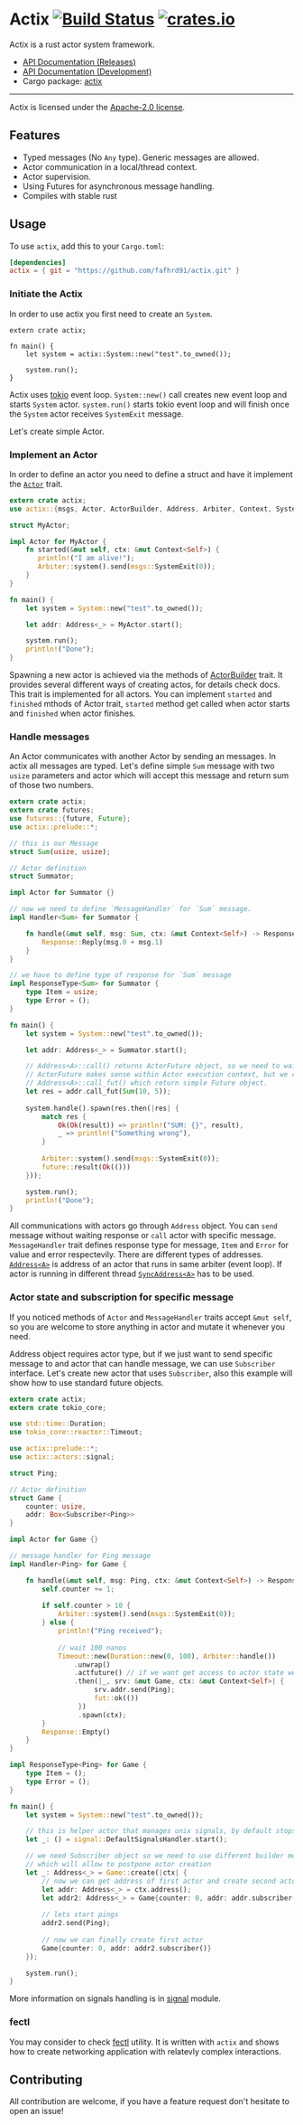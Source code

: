 # Actix [![Build Status](https://travis-ci.org/fafhrd91/actix.svg?branch=master)](https://travis-ci.org/fafhrd91/actix) [![crates.io](http://meritbadge.herokuapp.com/actix)](https://crates.io/crates/actix)

Actix is a rust actor system framework.

* [API Documentation (Releases)](https://docs.rs/actix/)
* [API Documentation (Development)](http://fafhrd91.github.io/actix/actix/)
* Cargo package: [actix](https://crates.io/crates/actix)

---

Actix is licensed under the [Apache-2.0 license](http://opensource.org/licenses/APACHE-2.0).

## Features

  * Typed messages (No `Any` type). Generic messages are allowed.
  * Actor communication in a local/thread context.
  * Actor supervision.
  * Using Futures for asynchronous message handling.
  * Compiles with stable rust 


## Usage

To use `actix`, add this to your `Cargo.toml`:

```toml
[dependencies]
actix = { git = "https://github.com/fafhrd91/actix.git" }
```


### Initiate the Actix

In order to use actix you first need to create an `System`.

```rust,ignore
extern crate actix;

fn main() {
    let system = actix::System::new("test".to_owned());
    
    system.run();
}
```

Actix uses [tokio](https://github.com/tokio-rs/tokio-core) event loop. 
`System::new()` call creates new event loop and starts `System` actor.
`system.run()` starts tokio event loop and will finish once the `System` actor 
receives `SystemExit` message.

Let's create simple Actor.

### Implement an Actor

In order to define an actor you need to define a struct and have it implement 
the [`Actor`](https://fafhrd91.github.io/actix/actix/trait.Actor.html) trait.


```rust
extern crate actix;
use actix::{msgs, Actor, ActorBuilder, Address, Arbiter, Context, System};

struct MyActor;

impl Actor for MyActor {
    fn started(&mut self, ctx: &mut Context<Self>) {
       println!("I am alive!");
       Arbiter::system().send(msgs::SystemExit(0));
    }
}

fn main() {
    let system = System::new("test".to_owned());

    let addr: Address<_> = MyActor.start();

    system.run();
    println!("Done");
}
```

Spawning a new actor is achieved via the methods of
[ActorBuilder](https://fafhrd91.github.io/actix/actix/trait.ActorBuilder.html) 
trait. It provides several different ways of creating actos, for details check docs. 
This trait is implemented for all actors. You can implement `started` and `finished`
mthods of Actor trait, `started` method get called when actor starts and 
`finished` when actor finishes.

### Handle messages

An Actor communicates with another Actor by sending an messages. In actix all messages are typed.
Let's define simple `Sum` message with two `usize` parameters and actor which will
accept this message and return sum of those two numbers.

```rust
extern crate actix;
extern crate futures;
use futures::{future, Future};
use actix::prelude::*;

// this is our Message
struct Sum(usize, usize);

// Actor definition
struct Summator;

impl Actor for Summator {}

// now we need to define `MessageHandler` for `Sum` message.
impl Handler<Sum> for Summator {

    fn handle(&mut self, msg: Sum, ctx: &mut Context<Self>) -> Response<Self, Sum> {
        Response::Reply(msg.0 + msg.1)
    }
}

// we have to define type of response for `Sum` message
impl ResponseType<Sum> for Summator {
    type Item = usize;
    type Error = ();
}

fn main() {
    let system = System::new("test".to_owned());

    let addr: Address<_> = Summator.start();

    // Address<A>::call() returns ActorFuture object, so we need to wait for result.
    // ActorFuture makes sense within Actor execution context, but we can use
    // Address<A>::call_fut() which return simple Future object.
    let res = addr.call_fut(Sum(10, 5));
    
    system.handle().spawn(res.then(|res| {
        match res {
            Ok(Ok(result)) => println!("SUM: {}", result),
            _ => println!("Something wrong"),
        }
        
        Arbiter::system().send(msgs::SystemExit(0));
        future::result(Ok(()))
    }));

    system.run();
    println!("Done");
}
```

All communications with actors go through `Address` object. You can `send` message
without waiting response or `call` actor with specific message. `MessageHandler`
trait defines response type for message, `Item` and `Error` for value and error respectevily.
There are different types of addresses.
[`Address<A>`](https://fafhrd91.github.io/actix/actix/struct.Address.html) is address
of an actor that runs in same arbiter (event loop). If actor is running in different
thread [`SyncAddress<A>`](https://fafhrd91.github.io/actix/actix/struct.SyncAddress.html)
has to be used.

### Actor state and subscription for specific message

If you noticed methods of `Actor` and `MessageHandler` traits accept `&mut self`, so you are welcome to 
store anything in actor and mutate it whenever you need.

Address object requires actor type, but if we just want to send specific message to 
and actor that can handle message, we can use `Subscriber` interface. Let's create
new actor that uses `Subscriber`, also this example will show how to use standard future objects.

```rust
extern crate actix;
extern crate tokio_core;

use std::time::Duration;
use tokio_core::reactor::Timeout;

use actix::prelude::*;
use actix::actors::signal;

struct Ping;

// Actor definition
struct Game {
    counter: usize, 
    addr: Box<Subscriber<Ping>>
}

impl Actor for Game {}

// message handler for Ping message
impl Handler<Ping> for Game {

    fn handle(&mut self, msg: Ping, ctx: &mut Context<Self>) -> Response<Self, Ping> {
        self.counter += 1;
        
        if self.counter > 10 {
            Arbiter::system().send(msgs::SystemExit(0));
        } else {
            println!("Ping received");
            
            // wait 100 nanos
            Timeout::new(Duration::new(0, 100), Arbiter::handle())
                .unwrap()
                .actfuture() // if we want get access to actor state we have to use ActorFuture
                .then(|_, srv: &mut Game, ctx: &mut Context<Self>| {
                     srv.addr.send(Ping);
                     fut::ok(())
                 })
                 .spawn(ctx);
        }
        Response::Empty()
    }
}

impl ResponseType<Ping> for Game {
    type Item = ();
    type Error = ();
}

fn main() {
    let system = System::new("test".to_owned());

    // this is helper actor that manages unix signals, by default stops System
    let _: () = signal::DefaultSignalsHandler.start();

    // we need Subscriber object so we need to use different builder method
    // which will allow to postpone actor creation
    let _: Address<_> = Game::create(|ctx| {
        // now we can get address of first actor and create second actor
        let addr: Address<_> = ctx.address();
        let addr2: Address<_> = Game{counter: 0, addr: addr.subscriber()}.start();
        
        // lets start pings
        addr2.send(Ping);
        
        // now we can finally create first actor
        Game{counter: 0, addr: addr2.subscriber()}
    });

    system.run();
}
```

More information on signals handling is in
[signal](https://fafhrd91.github.io/actix/actix/actors/signal/index.html) module.

### fectl

You may consider to check [fectl](https://github.com/fafhrd91/fectl) utility. It is written
with `actix` and shows how to create networking application with relatevly complex interactions.

## Contributing

All contribution are welcome, if you have a feature request don't hesitate to open an issue!
